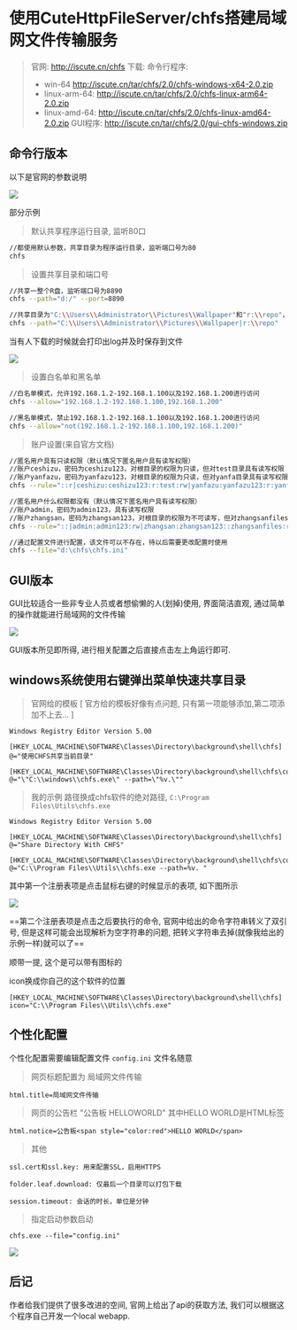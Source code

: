 # 使用CuteHttpFileServer/chfs搭建局域网文件传输服务

> 官网: http://iscute.cn/chfs
> 下载: 
> 命令行程序: 
> - win-64 http://iscute.cn/tar/chfs/2.0/chfs-windows-x64-2.0.zip
> - linux-arm-64: http://iscute.cn/tar/chfs/2.0/chfs-linux-arm64-2.0.zip
> - linux-amd-64: http://iscute.cn/tar/chfs/2.0/chfs-linux-amd64-2.0.zip
> GUI程序: http://iscute.cn/tar/chfs/2.0/gui-chfs-windows.zip


## 命令行版本

以下是官网的参数说明

![](image-20220712084957.png)

部分示例

> 默认共享程序运行目录, 监听80口

```bash
//都使用默认参数，共享目录为程序运行目录，监听端口号为80
chfs
```

> 设置共享目录和端口号

```bash
//共享一整个R盘，监听端口号为8890
chfs --path="d:/" --port=8890

//共享目录为"C:\\Users\\Administrator\\Pictures\\Wallpaper"和"r:\\repo"，监听端口号为80
chfs --path="C:\\Users\\Administrator\\Pictures\\Wallpaper|r:\\repo"
```

当有人下载的时候就会打印出log并及时保存到文件

![](image-20220712090419.png)

> 设置白名单和黑名单

```bash
//白名单模式，允许192.168.1.2-192.168.1.100以及192.168.1.200进行访问
chfs --allow="192.168.1.2-192.168.1.100,192.168.1.200"

//黑名单模式，禁止192.168.1.2-192.168.1.100以及192.168.1.200进行访问
chfs --allow="not(192.168.1.2-192.168.1.100,192.168.1.200)"
```

> 账户设置(来自官方文档)

```bash
//匿名用户具有只读权限（默认情况下匿名用户具有读写权限）
//账户ceshizu，密码为ceshizu123，对根目录的权限为只读，但对test目录具有读写权限
//账户yanfazu，密码为yanfazu123，对根目录的权限为只读，但对yanfa目录具有读写权限
chfs --rule="::r|ceshizu:ceshizu123:r:test:rw|yanfazu:yanfazu123:r:yanfa:rw"

//匿名用户什么权限都没有（默认情况下匿名用户具有读写权限）
//账户admin，密码为admin123，具有读写权限
//账户zhangsan，密码为zhangsan123，对根目录的权限为不可读写，但对zhangsanfiles目录具有读写权限
chfs --rule="::|admin:admin123:rw|zhangsan:zhangsan123::zhangsanfiles:rw"

//通过配置文件进行配置，该文件可以不存在，待以后需要更改配置时使用
chfs --file="d:\chfs\chfs.ini"
```

## GUI版本

GUI比较适合一些非专业人员或者想偷懒的人(划掉)使用, 界面简洁直观, 通过简单的操作就能进行局域网的文件传输

![](image-20220712094633.png)

GUI版本所见即所得, 进行相关配置之后直接点击左上角运行即可.

## windows系统使用右键弹出菜单快速共享目录

> 官网给的模板
> [ 官方给的模板好像有点问题, 只有第一项能够添加,第二项添加不上去... ]

```
Windows Registry Editor Version 5.00

[HKEY_LOCAL_MACHINE\SOFTWARE\Classes\Directory\background\shell\chfs]
@="使用CHFS共享当前目录"

[HKEY_LOCAL_MACHINE\SOFTWARE\Classes\Directory\background\shell\chfs\command]
@="\"C:\\windows\\chfs.exe\" --path=\"%v.\""
```

> 我的示例
> 路径换成chfs软件的绝对路径, `C:\Program Files\Utils\chfs.exe`

```
Windows Registry Editor Version 5.00

[HKEY_LOCAL_MACHINE\SOFTWARE\Classes\Directory\background\shell\chfs]
@="Share Directory With CHFS"

[HKEY_LOCAL_MACHINE\SOFTWARE\Classes\Directory\background\shell\chfs\command]
@="C:\\Program Files\\Utils\\chfs.exe --path=%v. "
```

其中第一个注册表项是点击鼠标右键的时候显示的表项, 如下图所示

![](image-20220712091239.png)

==第二个注册表项是点击之后要执行的命令, 官网中给出的命令字符串转义了双引号, 但是这样可能会出现解析为空字符串的问题, 把转义字符串去掉(就像我给出的示例一样)就可以了==

顺带一提, 这个是可以带有图标的

icon换成你自己的这个软件的位置

```
[HKEY_LOCAL_MACHINE\SOFTWARE\Classes\Directory\background\shell\chfs]
icon="C:\\Program Files\\Utils\\chfs.exe"
```

## 个性化配置

个性化配置需要编辑配置文件 `config.ini` 文件名随意

> 网页标题配置为 局域网文件传输

```
html.title=局域网文件传输
```

> 网页的公告栏 "公告板 HELLOWORLD"
> 其中HELLO WORLD是HTML标签

```
html.notice=公告板<span style="color:red">HELLO WORLD</span>
```

> 其他

```
ssl.cert和ssl.key: 用来配置SSL，启用HTTPS

folder.leaf.download: 仅最后一个目录可以打包下载

session.timeout: 会话的时长，单位是分钟
```

> 指定启动参数启动

```
chfs.exe --file="config.ini"
```

![](image-20220712094408.png)

## 后记

作者给我们提供了很多改进的空间, 官网上给出了api的获取方法, 我们可以根据这个程序自己开发一个local webapp.

